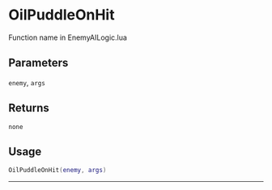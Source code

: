 # OilPuddleOnHit
Function name in EnemyAILogic.lua
## Parameters
`enemy`, `args`
## Returns
`none`
## Usage
```lua
OilPuddleOnHit(enemy, args)
```
---
